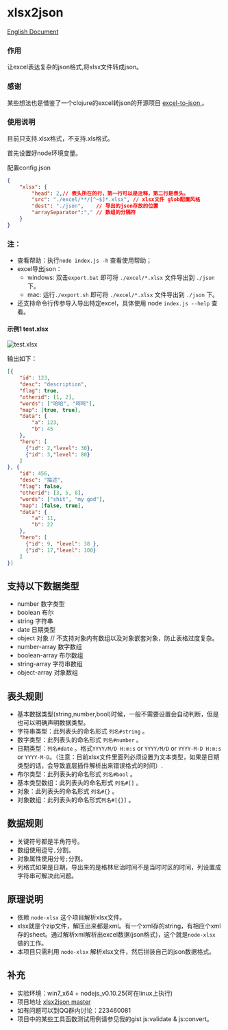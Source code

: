 xlsx2json
=========
[English Document](./docs/doc_en.md)

### 作用
让excel表达复杂的json格式,将xlsx文件转成json。

### 感谢
某些想法也是借鉴了一个clojure的excel转json的开源项目 [excel-to-json ](https://github.com/mhaemmerle/excel-to-json)。

### 使用说明
目前只支持.xlsx格式，不支持.xls格式。

首先设置好node环境变量。

配置config.json

```json
{
    "xlsx": {
        "head": 2,// 表头所在的行，第一行可以是注释，第二行是表头。
        "src": "./excel/**/[^~$]*.xlsx", // xlsx文件 glob配置风格
        "dest": "./json",    // 导出的json存放的位置
        "arraySeparator":"," // 数组的分隔符
    }
}
```

### 注：
* 查看帮助：执行`node index.js -h` 查看使用帮助；
* excel导出json：
	* windows: 双击`export.bat` 即可将 `./excel/*.xlsx` 文件导出到 `./json` 下。
	* mac: 运行`./export.sh` 即可将 `./excel/*.xlsx` 文件导出到 `./json` 下。
* 还支持命令行传参导入导出特定excel，具体使用 node `index.js --help` 查看。

#### 示例1 test.xlsx
![test.xlsx](http://img3.douban.com/view/photo/photo/public/p2180848214.jpg)

输出如下：

```json
[{
    "id": 123,
    "desc": "description",
    "flag": true,
    "otherid": [1, 2],
    "words": ["哈哈", "呵呵"],
    "map": [true, true],
    "data": {
        "a": 123,
        "b": 45
    },
    "hero": [
      {"id": 2,"level": 30},
      {"id": 3,"level": 80}
    ]
}, {
    "id": 456,
    "desc": "描述",
    "flag": false,
    "otherid": [3, 5, 8],
    "words": ["shit", "my god"],
    "map": [false, true],
    "data": {
        "a": 11,
        "b": 22
    },
    "hero": [
      {"id": 9, "level": 38 },
      {"id": 17,"level": 100}
    ]
}]
```

## 支持以下数据类型
* number 数字类型
* boolean  布尔
* string 字符串
* date 日期类型
* object 对象  // 不支持对象内有数组以及对象嵌套对象，防止表格过度复杂。
* number-array  数字数组
* boolean-array  布尔数组
* string-array  字符串数组
* object-array 对象数组

## 表头规则
* 基本数据类型(string,number,bool)时候，一般不需要设置会自动判断，但是也可以明确声明数据类型。
* 字符串类型：此列表头的命名形式 `列名#string` 。
* 数字类型：此列表头的命名形式 `列名#number` 。
* 日期类型：`列名#date` 。格式`YYYY/M/D H:m:s` or `YYYY/M/D` or `YYYY-M-D H:m:s` or `YYYY-M-D`。（注意：目前xlsx文件里面列必须设置为文本类型，如果是日期类型的话，会导致底层插件解析出来错误格式的时间）.
* 布尔类型：此列表头的命名形式 `列名#bool` 。
* 基本类型数组：此列表头的命名形式 `列名#[]` 。
* 对象：此列表头的命名形式 `列名#{}` 。
* 对象数组：此列表头的命名形式`列名#[{}]` 。


## 数据规则
* 关键符号都是半角符号。
* 数组使用逗号`,`分割。
* 对象属性使用分号`;`分割。
* 列格式如果是日期，导出来的是格林尼治时间不是当时时区的时间，列设置成字符串可解决此问题。

## 原理说明
* 依赖 `node-xlsx` 这个项目解析xlsx文件。
* xlsx就是个zip文件，解压出来都是xml。有一个xml存的string，有相应个xml存的sheet。通过解析xml解析出excel数据(json格式)，这个就是`node-xlsx` 做的工作。
* 本项目只需利用 `node-xlsx` 解析xlsx文件，然后拼装自己的json数据格式。

## 补充
* 实验环境：win7_x64 + nodejs_v0.10.25(可在linux上执行)
* 项目地址 [xlsx2json master](https://github.com/koalaylj/xlsx2json)
* 如有问题可以到QQ群内讨论：223460081
* 项目中的某些工具函数测试用例请参见我的gist js:validate & js:convert。